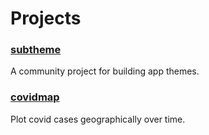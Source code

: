 # Projects

### [subtheme](https://subtheme.dev)
A community project for building app themes.

### [covidmap](https://covidmap.org)
Plot covid cases geographically over time.
